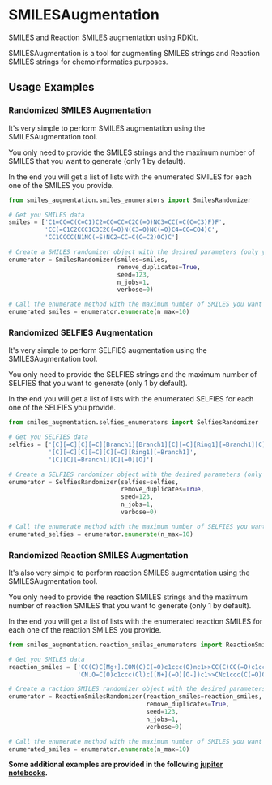 # SMILESAugmentation

SMILES and Reaction SMILES augmentation using RDKit.

SMILESAugmentation is a tool for augmenting SMILES strings and Reaction SMILES strings for chemoinformatics purposes.

## Usage Examples

### Randomized SMILES Augmentation

It's very simple to perform SMILES augmentation using the SMILESAugmentation tool.

You only need to provide the SMILES strings and the maximum number of SMILES that you want to generate (only 1 by 
default). 

In the end you will get a list of lists with the enumerated SMILES for each one of the SMILES you provide.

```python
from smiles_augmentation.smiles_enumerators import SmilesRandomizer

# Get you SMILES data
smiles = ['C1=CC=C(C=C1)C2=CC=CC=C2C(=O)NC3=CC(=C(C=C3)F)F',
          'CC(=C1C2CCC1C3C2C(=O)N(C3=O)NC(=O)C4=CC=CO4)C',
          'CC1CCCC(N1NC(=S)NC2=CC=C(C=C2)OC)C']

# Create a SMILES randomizer object with the desired parameters (only your SMILES data is required)
enumerator = SmilesRandomizer(smiles=smiles, 
                              remove_duplicates=True, 
                              seed=123, 
                              n_jobs=1, 
                              verbose=0)

# Call the enumerate method with the maximum number of SMILES you want to generate
enumerated_smiles = enumerator.enumerate(n_max=10)
```

### Randomized SELFIES Augmentation

It's very simple to perform SELFIES augmentation using the SMILESAugmentation tool.

You only need to provide the SELFIES strings and the maximum number of SELFIES that you want to generate (only 1 by 
default). 

In the end you will get a list of lists with the enumerated SELFIES for each one of the SELFIES you provide.

```python
from smiles_augmentation.selfies_enumerators import SelfiesRandomizer

# Get you SELFIES data
selfies = ['[C][=C][C][=C][Branch1][Branch1][C][=C][Ring1][=Branch1][C][=C][C][=C][C][=C][Ring1][=Branch1][C][=Branch1][C][=O][N][C][=C][C][=Branch1][=Branch2][=C][Branch1][Branch1][C][=C][Ring1][=Branch1][F][F]',
           '[C][=C][C][=C][C][=C][Ring1][=Branch1]',
           '[C][C][=Branch1][C][=O][O]']

# Create a SELFIES randomizer object with the desired parameters (only your SELFIES data is required)
enumerator = SelfiesRandomizer(selfies=selfies,
                               remove_duplicates=True, 
                               seed=123, 
                               n_jobs=1, 
                               verbose=0)

# Call the enumerate method with the maximum number of SELFIES you want to generate
enumerated_selfies = enumerator.enumerate(n_max=10)
```

### Randomized Reaction SMILES Augmentation

It's also very simple to perform reaction SMILES augmentation using the SMILESAugmentation tool.

You only need to provide the reaction SMILES strings and the maximum number of reaction SMILES that you want to 
generate (only 1 by default). 

In the end you will get a list of lists with the enumerated reaction SMILES for each one of the reaction SMILES you 
provide.

```python
from smiles_augmentation.reaction_smiles_enumerators import ReactionSmilesRandomizer

# Get you SMILES data
reaction_smiles = ['CC(C)C[Mg+].CON(C)C(=O)c1ccc(O)nc1>>CC(C)CC(=O)c1ccc(O)nc1',
                   'CN.O=C(O)c1ccc(Cl)c([N+](=O)[O-])c1>>CNc1ccc(C(=O)O)cc1[N+](=O)[O-]']

# Create a raction SMILES randomizer object with the desired parameters (only your reaction SMILES data is required)
enumerator = ReactionSmilesRandomizer(reaction_smiles=reaction_smiles, 
                                      remove_duplicates=True, 
                                      seed=123, 
                                      n_jobs=1, 
                                      verbose=0)

# Call the enumerate method with the maximum number of SMILES you want to generate
enumerated_smiles = enumerator.enumerate(n_max=10)
```

**Some additional examples are provided in the following [jupiter notebooks](examples).**


